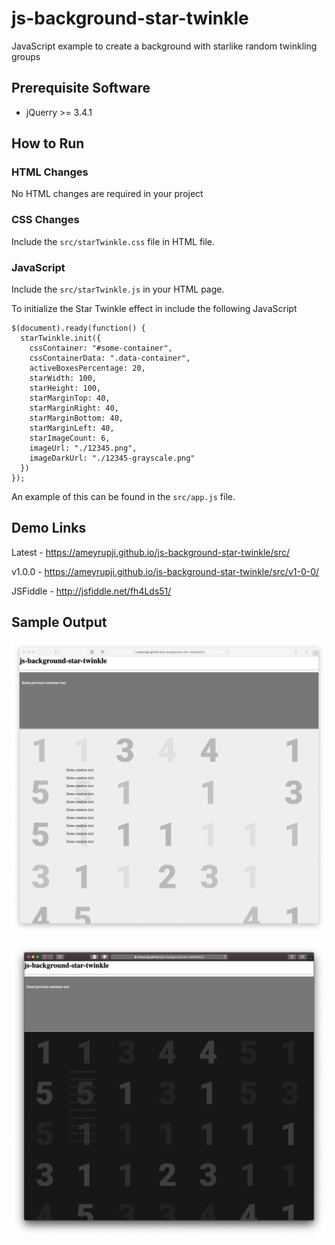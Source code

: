 # js-background-star-twinkle

JavaScript example to create a background with starlike random twinkling groups

## Prerequisite Software

- jQuerry >= 3.4.1

## How to Run 

### HTML Changes

No HTML changes are required in your project

### CSS Changes

Include the `src/starTwinkle.css` file in HTML file.

### JavaScript 

Include the `src/starTwinkle.js` in your HTML page.

To initialize the Star Twinkle effect in include the following JavaScript 

```
$(document).ready(function() {
  starTwinkle.init({
    cssContainer: "#some-container",
    cssContainerData: ".data-container",
    activeBoxesPercentage: 20,
    starWidth: 100,
    starHeight: 100,
    starMarginTop: 40,
    starMarginRight: 40,
    starMarginBottom: 40,
    starMarginLeft: 40,
    starImageCount: 6,
    imageUrl: "./12345.png",
    imageDarkUrl: "./12345-grayscale.png"
  })
});
```
An example of this can be found in the `src/app.js` file.

## Demo Links

Latest   - https://ameyrupji.github.io/js-background-star-twinkle/src/

v1.0.0   - https://ameyrupji.github.io/js-background-star-twinkle/src/v1-0-0/

JSFiddle - http://jsfiddle.net/fh4Lds51/

## Sample Output

![sample-light-mode](/images/sample-light-mode.png)

![sample-dark-mode](/images/sample-dark-mode.png)
